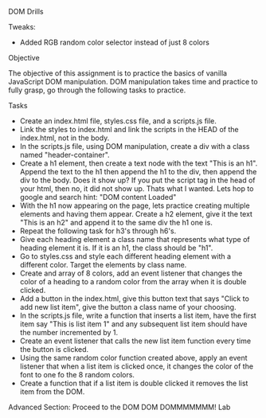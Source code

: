 DOM Drills

Tweaks:

- Added RGB random color selector instead of just 8 colors

Objective

The objective of this assignment is to practice the basics of vanilla JavaScript DOM manipulation. DOM manipulation takes time and practice to fully grasp, go through the following tasks to practice.

Tasks

- Create an index.html file, styles.css file, and a scripts.js file.
- Link the styles to index.html and link the scripts in the HEAD of the index.html, not in the body.
- In the scripts.js file, using DOM manipulation, create a div with a class named "header-container".
- Create a h1 element, then create a text node with the text "This is an h1". Append the text to the h1 then append the h1 to the div, then append the div to the body. Does it show up? If you put the script tag in the head of your html, then no, it did not show up. Thats what I wanted. Lets hop to google and search hint: "DOM content Loaded"
- With the h1 now appearing on the page, lets practice creating multiple elements and having them appear. Create a h2 element, give it the text "This is an h2" and append it to the same div the h1 one is.
- Repeat the following task for h3's through h6's.
- Give each heading element a class name that represents what type of heading element it is. If it is an h1, the class should be "h1".
- Go to styles.css and style each different heading element with a different color. Target the elements by class name.
- Create and array of 8 colors, add an event listener that changes the color of a heading to a random color from the array when it is double clicked.
- Add a button in the index.html, give this button text that says "Click to add new list item", give the button a class name of your choosing.
- In the scripts.js file, write a function that inserts a list item, have the first item say "This is list item 1" and any subsequent list item should have the number incremented by 1.
- Create an event listener that calls the new list item function every time the button is clicked.
- Using the same random color function created above, apply an event listener that when a list item is clicked once, it changes the color of the font to one fo the 8 random colors.
- Create a function that if a list item is double clicked it removes the list item from the DOM.

Advanced Section: Proceed to the DOM DOM DOMMMMMMM! Lab

